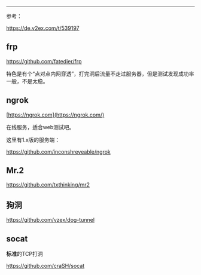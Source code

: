 

---

参考：

<https://de.v2ex.com/t/539197>



## frp

<https://github.com/fatedier/frp>

特色是有个“点对点内网穿透”，打完洞后流量不走过服务器，但是测试发现成功率一般，不是太稳。

## ngrok

[https://ngrok.com](https://ngrok.com/)

在线服务，适合web测试吧。

这里有1.x版的服务端：

<https://github.com/inconshreveable/ngrok>

## Mr.2

<https://github.com/txthinking/mr2>

## 狗洞

<https://github.com/vzex/dog-tunnel>

## socat

**标准**的TCP打洞

<https://github.com/craSH/socat>